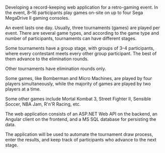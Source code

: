 Developing a record-keeping web application for a retro-gaming event. In the event, 8–16 participants play games on-site on up to four Sega MegaDrive II gaming consoles.

An event lasts one day. Usually, three tournaments (games) are played per event. There are several game types, and according to the game type and number of participants, tournaments can have different stages.

Some tournaments have a group stage, with groups of 3–4 participants, where every contestant meets every other group participant. The best of them advance to the elimination rounds.

Other tournaments have elimination rounds only.

Some games, like Bomberman and Micro Machines, are played by four players simultaneously, while the majority of games are played by two players at a time.

Some other games include Mortal Kombat 3, Street Fighter II, Sensible Soccer, NBA Jam, R'n'R Racing, etc.

The web application consists of an ASP.NET Web API on the backend, an Angular client on the frontend, and a MS SQL database for persisting the data.

The application will be used to automate the tournament draw process, enter the results, and keep track of participants who advance to the next stage.
